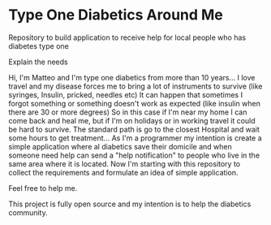 # Type One Diabetics Around Me
Repository to build application to receive help for local people who has diabetes type one

Explain the needs

Hi, I'm Matteo and I'm type one diabetics from more than 10 years... 
I love travel and my disease forces me to bring a lot of instruments to survive (like syringes, Insulin, pricked, needles etc)
It can happen that sometimes I forgot something or something doesn't work as expected (like insulin when there are 30 or more degrees)
So in this case if I'm near my home I can come back and heal me, but if I'm on holidays or in working travel it could be hard to survive.
The standard path is go to the closest Hospital and wait some hours to get treatment...
As I'm a programmer my intention is create a simple application where al diabetics save their domicile and when someone need help can send a "help notification" to people who live in the same area where it is located.
Now I'm starting with this repository to collect the requirements and formulate an idea of simple application.

Feel free to help me. 

This project is fully open source and my intention is to help the diabetics community.



